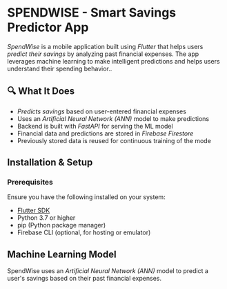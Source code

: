 # SPENDWISE - Smart Savings Predictor App

*SpendWise* is a mobile application built using *Flutter* that helps users *predict their savings* by analyzing past financial expenses. The app leverages machine learning to make intelligent predictions and helps users understand their spending behavior..

## 🔍 What It Does

- *Predicts savings* based on user-entered financial expenses
- Uses an *Artificial Neural Network (ANN)* model to make predictions
- Backend is built with *FastAPI* for serving the ML model
- Financial data and predictions are stored in *Firebase Firestore*
- Previously stored data is reused for continuous training of the mode

## Installation & Setup

### Prerequisites

Ensure you have the following installed on your system:
- [Flutter SDK](https://flutter.dev/docs/get-started/install)
- Python 3.7 or higher
- pip (Python package manager)
- Firebase CLI (optional, for hosting or emulator)

## Machine Learning Model

SpendWise uses an *Artificial Neural Network (ANN)* model to predict a user's savings based on their past financial expenses.
